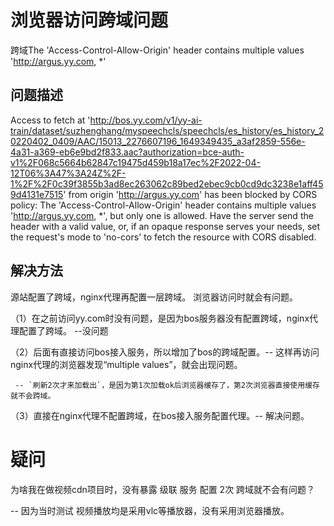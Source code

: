 # 浏览器访问跨域问题

跨域The 'Access-Control-Allow-Origin' header contains multiple values 'http://argus.yy.com, *' 

## 问题描述

Access to fetch at 'http://bos.yy.com/v1/yy-ai-train/dataset/suzhenghang/myspeechcls/speechcls/es_history/es_history_20220402_0409/AAC/15013_2276607196_1649349435_a3af2859-556e-4a31-a369-eb6e9bd2f833.aac?authorization=bce-auth-v1%2F068c5664b62847c19475d459b18a17ec%2F2022-04-12T06%3A47%3A24Z%2F-1%2F%2F0c39f3855b3ad8ec263062c89bed2ebec9cb0cd9dc3238e1aff459d4131e7515' from origin 'http://argus.yy.com' has been blocked by CORS policy: The 'Access-Control-Allow-Origin' header contains multiple values 'http://argus.yy.com, *', but only one is allowed. Have the server send the header with a valid value, or, if an opaque response serves your needs, set the request's mode to 'no-cors' to fetch the resource with CORS disabled.


## 解决方法

源站配置了跨域，nginx代理再配置一层跨域。 浏览器访问时就会有问题。

（1）在之前访问yy.com时没有问题，是因为bos服务器没有配置跨域，nginx代理配置了跨域。 --没问题

（2）后面有直接访问bos接入服务，所以增加了bos的跨域配置。-- 这样再访问nginx代理的浏览器发现“multiple values”，就会出现问题。

     -- `刷新2次才来加载出`，是因为第1次加载ok后浏览器缓存了，第2次浏览器直接使用缓存 就不会跨域。

（3）直接在nginx代理不配置跨域，在bos接入服务配置代理。-- 解决问题。

# 疑问

为啥我在做视频cdn项目时，没有暴露 级联 服务 配置 2次 跨域就不会有问题？

-- 因为当时测试 视频播放均是采用vlc等播放器，没有采用浏览器播放。

